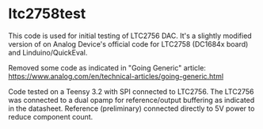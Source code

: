 # ltc2758test
This code is used for initial testing of LTC2756 DAC.
It's a slightly modified version of on Analog Device's official code for LTC2758 (DC1684x board) and Linduino/QuickEval.

Removed some code as indicated in "Going Generic" article:
https://www.analog.com/en/technical-articles/going-generic.html

Code tested on a Teensy 3.2 with SPI connected to LTC2756.
The LTC2756 was connected to a dual opamp for reference/output buffering as indicated in the datasheet.
Reference (preliminary) connected directly to 5V power to reduce component count. 
